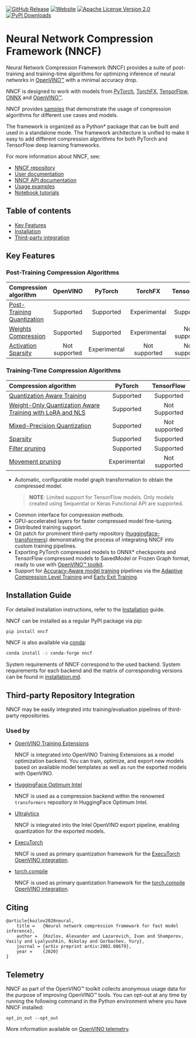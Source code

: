 [![GitHub Release](https://img.shields.io/github/v/release/openvinotoolkit/nncf?color=green)](https://github.com/openvinotoolkit/nncf/releases)
[![Website](https://img.shields.io/website?up_color=blue&up_message=docs&url=https%3A%2F%2Fdocs.openvino.ai%2Fnncf)](https://docs.openvino.ai/nncf)
[![Apache License Version 2.0](https://img.shields.io/badge/license-Apache_2.0-green.svg)](https://github.com/openvinotoolkit/nncf?tab=Apache-2.0-1-ov-file#readme)
[![PyPI Downloads](https://static.pepy.tech/badge/nncf)](https://pypi.org/project/nncf/)

# Neural Network Compression Framework (NNCF)

Neural Network Compression Framework (NNCF) provides a suite of post-training and training-time algorithms for
optimizing inference of neural networks in [OpenVINO&trade;](https://docs.openvino.ai) with a minimal accuracy drop.

NNCF is designed to work with models from [PyTorch](https://pytorch.org/),
[TorchFX](https://pytorch.org/docs/stable/fx.html), [TensorFlow](https://www.tensorflow.org/),
[ONNX](https://onnx.ai/) and [OpenVINO&trade;](https://docs.openvino.ai).

NNCF provides [samples](https://github.com/openvinotoolkit/nncf/blob/develop/#demos-tutorials-and-samples) that demonstrate the usage of compression algorithms for different
use cases and models.

The framework is organized as a Python\* package that can be built and used in a standalone mode. The framework
architecture is unified to make it easy to add different compression algorithms for both PyTorch and TensorFlow deep
learning frameworks.

For more information about NNCF, see:

- [NNCF repository](https://github.com/openvinotoolkit/nncf)
- [User documentation](https://docs.openvino.ai/nncf)
- [NNCF API documentation](https://openvinotoolkit.github.io/nncf/autoapi/nncf/)
- [Usage examples](https://github.com/openvinotoolkit/nncf/tree/develop/docs/usage)
- [Notebook tutorials](https://github.com/openvinotoolkit/openvino_notebooks/blob/latest/notebooks/README.md#model-training)

## Table of contents

- [Key Features](#key-features)
- [Installation](#installation-guide)
- [Third-party integration](#third-party-repository-integration)

## Key Features<a id="key-features"></a>

### Post-Training Compression Algorithms

| Compression algorithm                                                                                    | OpenVINO  | PyTorch   | TorchFX   | TensorFlow    | ONNX          |
| :------------------------------------------------------------------------------------------------------- | :-------: | :-------: | :-----------: | :-----------: | :-----------: |
| [Post-Training Quantization](https://github.com/openvinotoolkit/nncf/blob/develop/docs/usage/post_training_compression/post_training_quantization/Usage.md) | Supported | Supported | Experimental | Supported     | Supported     |
| [Weights Compression](https://github.com/openvinotoolkit/nncf/blob/develop/docs/usage/post_training_compression/weights_compression/Usage.md)               | Supported | Supported | Experimental | Not supported | Not supported |
| [Activation Sparsity](https://github.com/openvinotoolkit/nncf/blob/develop/src/nncf/experimental/torch/sparsify_activations/ActivationSparsity.md)          | Not supported | Experimental | Not supported| Not supported| Not supported |

### Training-Time Compression Algorithms

| Compression algorithm                                                                                      | PyTorch      | TensorFlow    |
| :--------------------------------------------------------------------------------------------------------- | :----------: | :-----------: |
| [Quantization Aware Training](https://github.com/openvinotoolkit/nncf/blob/develop/docs/usage/training_time_compression/quantization_aware_training/Usage.md) | Supported    | Supported     |
| [Weight-Only Quantization Aware Training with LoRA and NLS](https://github.com/openvinotoolkit/nncf/blob/develop/docs/usage/training_time_compression/quantization_aware_training_lora/Usage.md) | Supported    | Not Supported     |
| [Mixed-Precision Quantization](https://github.com/openvinotoolkit/nncf/blob/develop/docs/usage/training_time_compression/other_algorithms/LegacyQuantization.md#mixed-precision-quantization) | Supported | Not supported |
| [Sparsity](https://github.com/openvinotoolkit/nncf/blob/develop/docs/usage/training_time_compression/other_algorithms/Sparsity.md)                            | Supported    | Supported     |
| [Filter pruning](https://github.com/openvinotoolkit/nncf/blob/develop/docs/usage/training_time_compression/other_algorithms/Pruning.md)                       | Supported    | Supported     |
| [Movement pruning](https://github.com/openvinotoolkit/nncf/blob/develop/src/nncf/experimental/torch/sparsity/movement/MovementSparsity.md)                    | Experimental | Not supported |

- Automatic, configurable model graph transformation to obtain the compressed model.
  > **NOTE**: Limited support for TensorFlow models. Only models created using Sequential or Keras Functional API are supported.
- Common interface for compression methods.
- GPU-accelerated layers for faster compressed model fine-tuning.
- Distributed training support.
- Git patch for prominent third-party repository ([huggingface-transformers](https://github.com/huggingface/transformers)) demonstrating the process of integrating NNCF into custom training pipelines.
- Exporting PyTorch compressed models to ONNX\* checkpoints and TensorFlow compressed models to SavedModel or Frozen Graph format, ready to use with [OpenVINO&trade; toolkit](https://docs.openvino.ai).
- Support for [Accuracy-Aware model training](https://github.com/openvinotoolkit/nncf/blob/develop/docs/usage/training_time_compression/other_algorithms/Usage.md#accuracy-aware-model-training) pipelines via the [Adaptive Compression Level Training](https://github.com/openvinotoolkit/nncf/blob/develop/docs/accuracy_aware_model_training/AdaptiveCompressionLevelTraining.md) and [Early Exit Training](https://github.com/openvinotoolkit/nncf/blob/develop/docs/accuracy_aware_model_training/EarlyExitTraining.md).

## Installation Guide<a id="installation-guide"></a>

For detailed installation instructions, refer to the [Installation](https://github.com/openvinotoolkit/nncf/blob/develop/docs/Installation.md) guide.

NNCF can be installed as a regular PyPI package via pip:

```bash
pip install nncf
```

NNCF is also available via [conda](https://anaconda.org/conda-forge/nncf):

```bash
conda install -c conda-forge nncf
```

System requirements of NNCF correspond to the used backend. System requirements for each backend and
the matrix of corresponding versions can be found in [installation.md](https://github.com/openvinotoolkit/nncf/blob/develop/docs/Installation.md).

## Third-party Repository Integration<a id="third-party-repository-integration"></a>

NNCF may be easily integrated into training/evaluation pipelines of third-party repositories.

### Used by

- [OpenVINO Training Extensions](https://github.com/openvinotoolkit/training_extensions)

  NNCF is integrated into OpenVINO Training Extensions as a model optimization backend. You can train, optimize, and
  export new models based on available model templates as well as run the exported models with OpenVINO.

- [HuggingFace Optimum Intel](https://huggingface.co/docs/optimum/intel/optimization_ov)

  NNCF is used as a compression backend within the renowned `transformers` repository in HuggingFace Optimum Intel.

- [Ultralytics](https://docs.ultralytics.com/integrations/openvino)

  NNCF is integrated into the Intel OpenVINO export pipeline, enabling quantization for the exported models.

- [ExecuTorch](https://github.com/pytorch/executorch/blob/main/examples/openvino/README.md)

  NNCF is used as primary quantization framework for the [ExecuTorch OpenVINO integration](https://docs.pytorch.org/executorch/main/build-run-openvino.html).

- [torch.compile](https://docs.pytorch.org/tutorials/prototype/openvino_quantizer.html)

  NNCF is used as primary quantization framework for the [torch.compile OpenVINO integration](https://docs.openvino.ai/2025/openvino-workflow/torch-compile.html).

## Citing

```bi
@article{kozlov2020neural,
    title =   {Neural network compression framework for fast model inference},
    author =  {Kozlov, Alexander and Lazarevich, Ivan and Shamporov, Vasily and Lyalyushkin, Nikolay and Gorbachev, Yury},
    journal = {arXiv preprint arXiv:2002.08679},
    year =    {2020}
}
```

## Telemetry

NNCF as part of the OpenVINO™ toolkit collects anonymous usage data for the purpose of improving OpenVINO™ tools.
You can opt-out at any time by running the following command in the Python environment where you have NNCF installed:

`opt_in_out --opt_out`

More information available on [OpenVINO telemetry](https://docs.openvino.ai/2025/about-openvino/additional-resources/telemetry.html).
